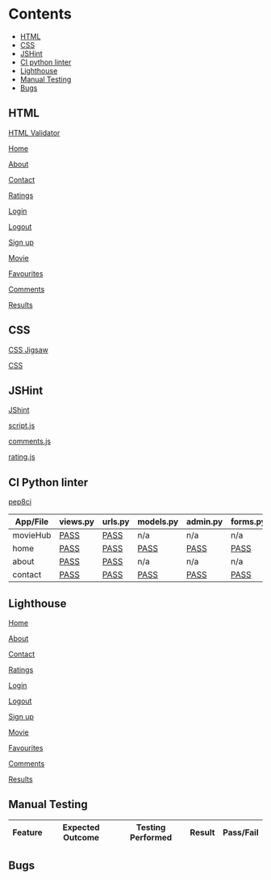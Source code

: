 # Contents 
* [HTML](#html)
* [CSS](#css)
* [JSHint](#jshint)
* [CI python linter](#ci-python-linter)
* [Lighthouse](#lighthouse)
* [Manual Testing](#manual-testing)
* [Bugs](#bugs)

## HTML
[HTML Validator](https://validator.w3.org/)

[Home](documentation/testing/html-vld/index-html-vld.png)

[About](documentation/testing/html-vld/about-html-vld.png)

[Contact](documentation/testing/html-vld/contact-html-vld.png)

[Ratings](documentation/testing/html-vld/ratings-html-vld.png)

[Login](documentation/testing/html-vld/login-html-vld.png)

[Logout](documentation/testing/html-vld/logout-html-vld.png)

[Sign up]()

[Movie](documentation/testing/html-vld/movie-html-vld.png)

[Favourites](documentation/testing/html-vld/favourites-html-vld.png)

[Comments](documentation/testing/html-vld/comments-html-vld.png)

[Results](documentation/testing/html-vld/results-html-vld.png)

## CSS
[CSS Jigsaw](https://jigsaw.w3.org/css-validator/)

[CSS](documentation/testing/css-vld/css-vld.png)

## JSHint
[JShint](https://jshint.com/)

[script.js](/documentation/testing/jshint/script-jsh.png)

[comments.js](/documentation/testing/jshint/comments-jsh.png)

[rating.js](/documentation/testing/jshint/rating-jsh.png)


## CI Python linter
[pep8ci](https://pep8ci.herokuapp.com/)

|App/File|views.py|urls.py|models.py|admin.py|forms.py|movie_details.py|
|--|--|--|--|--|--|--|
|movieHub|[PASS](documentation/testing/pep8/mh-views.png)|[PASS](documentation/testing/pep8/mh-urls.png)|n/a|n/a|n/a|n/a|
|home|[PASS](documentation/testing/pep8/home-views.png)|[PASS](documentation/testing/pep8/home-urls.png)|[PASS](documentation/testing/pep8/home-models.png)|[PASS](documentation/testing/pep8/home-admin.png)|[PASS](documentation/testing/pep8/home-forms.png)|[PASS](documentation/testing/pep8/home-movie-details.png)|
|about|[PASS](documentation/testing/pep8/about-views.png)|[PASS](documentation/testing/pep8/about-urls.png)|n/a|n/a|n/a|n/a|
|contact|[PASS](documentation/testing/pep8/contact-views.png)|[PASS](documentation/testing/pep8/contact-urls.png)|[PASS](documentation/testing/pep8/contact-models.png)|[PASS](documentation/testing/pep8/contact-admin.png)|[PASS](documentation/testing/pep8/contact-forms.png)|n/a|

## Lighthouse

[Home](documentation/testing/lighthouse/index-lh.png)

[About](documentation/testing/lighthouse/about-lh.png)

[Contact](documentation/testing/lighthouse/contact-lh.png)

[Ratings](documentation/testing/lighthouse/ratings-lh.png)

[Login](documentation/testing/lighthouse/login-lh.png)

[Logout](documentation/testing/lighthouse/logout-lh.png)

[Sign up](documentation/testing/lighthouse/signup-lh.png)

[Movie](documentation/testing/lighthouse/movie-lh.png)

[Favourites](documentation/testing/lighthouse/favourites-lh.png)

[Comments](documentation/testing/lighthouse/comments-lh.png)

[Results](documentation/testing/lighthouse/results-lh.png)


## Manual Testing

|Feature|Expected Outcome|Testing Performed|Result|Pass/Fail|
|--|--|--|--|--|



## Bugs

